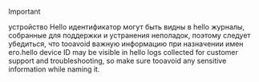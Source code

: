 > [!IMPORTANT]
> <span data-ttu-id="b11a7-101">устройство Hello идентификатор могут быть видны в hello журналы, собранные для поддержки и устранения неполадок, поэтому следует убедиться, что tooavoid важную информацию при назначении имен его.</span><span class="sxs-lookup"><span data-stu-id="b11a7-101">hello device ID may be visible in hello logs collected for customer support and troubleshooting, so make sure tooavoid any sensitive information while naming it.</span></span>
>